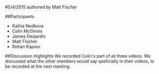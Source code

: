 #5/4/2015
authored by Matt Fischer

##Participants
+ Kalina Nedkova
+ Colin McGinnis
+ James Desjardin
+ Matt Fischer
+ Rohan Kapoor

##Discussion Highlights
We recorded Colin's part of all three videos. We discussed what the other members would say speficially in their videos, to be recorded at the next meeting.